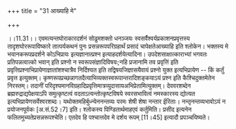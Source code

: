 +++
title = "31 आख्याहि मे"

+++
  
  
।।11.31।। एवमत्यन्तघोराकारदर्शनं सोढुमशक्तो धनञ्जयः
स्वसर्वैश्वर्यप्रकाशनप्रवृत्तस्य तादृशघोररूपाविष्कारे तात्पर्यकथनं पुनः
प्रसन्नरूपपरिग्रहार्थं प्रसादं चापेक्षतेआख्याहि इति श्लोकेन। भक्तस्य मे
भयानकरूपप्रदर्शने कोऽभिप्रायः इत्यज्ञानात्प्रश्न इत्याहदर्शयेत्यादिना।
उपदेशसाक्षात्काराभ्यां भगवतः प्रतिपन्नत्वात्को भवान् इति प्रश्नो न
स्वरूपसंज्ञादिविषयः;नहि प्रजानामि तव प्रवृत्तिं इति
प्रवृत्तिप्रश्नाभिप्रायेणाज्ञातांशश्चात्रैव निर्दिश्यत इति
तद्विषयजिज्ञासयैवायं प्रश्नो युक्त इत्यभिप्रायेण -- किं कर्तुं प्रवृत्त
इत्युक्तम्। कृष्णरूपप्रच्छन्नागतदैत्याभिव्यक्तस्वरूपान्तरादिशङ्कयाऽयं
प्रश्न इति कैश्चिदुक्तमेतेन निरस्तम्। तदानीं
परिदृश्यमानविग्रहादिप्रवृत्तिमात्रव्युदासायअभिप्रेतामित्युक्तम्।
देववरशब्देन ब्रह्मरुद्राद्यपेक्षयाऽपि समुत्कृष्टत्वं
वदताऽत्यन्तोत्कृष्टविषये स्वरसभावित्वं नमस्कारस्य द्योत्यत
इत्यभिप्रायेणसर्वेश्वरशब्दः। यथोक्तमहिर्बुध्न्येननन्तव्यः परमः शेषी शेषा
नन्तार ईरिताः। नन्तृनन्तव्यभावोऽयं न प्रयोजनपूर्वकः \[अ.सं.52।7\] इति।
श्लोकस्य पिण्डितार्थमाहएवं कर्तुमिति। प्रसीद इत्यनेन
फलितमुच्यतेप्रसन्नरूपश्चेति। एतदेव हि पश्चात्तदेव मे दर्शय रूपम्
\[11।45\] इत्यादौ प्रपञ्चयिष्यते।  
  
